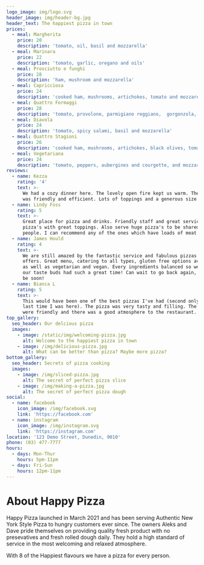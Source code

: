 ```yaml
---
logo_image: img/logo.svg
header_image: img/header-bg.jpg
header_text: The happiest pizza in town
prices:
  - meal: Margherita
    price: 20
    description: 'tomato, oil, basil and mozzarella'
  - meal: Marinara
    price: 22
    description: 'tomato, garlic, oregano and oils'
  - meal: Prosciutto e funghi
    price: 28
    description: 'ham, mushroom and mozzarella'
  - meal: Capricciosa
    price: 24
    description: 'cooked ham, mushrooms, artichokes, tomato and mozzarella'
  - meal: Quattro Formaggi
    price: 28
    description: 'tomato, provolone, parmigiano reggiano,  gorgonzola, and mozzarella'
  - meal: Diavola
    price: 24
    description: 'tomato, spicy salami, basil and mozzarella'
  - meal: Quattro Stagioni
    price: 26
    description: 'cooked ham, mushrooms, artichokes, black olives, tomato and mozzarella'
  - meal: Vegetariana
    price: 24
    description: 'tomato, peppers, aubergines and courgette, and mozzarella'
reviews:
  - name: Kezza
    rating: '4'
    text: >-
      We had a cozy dinner here. The lovely open fire kept us warm. The service
      was friendly and efficient. Lots of toppings and a generous size.
  - name: Lindy Foss
    rating: 5
    text: >-
      Great place for pizza and drinks. Friendly staff and great service. Big
      pizza's with great toppings. Also serve huge pizza's to be shared by a few
      people. I can recommend any of the ones which have loads of meat toppings.
  - name: James Hould
    rating: 4
    text: >-
      We are still amazed by the fantastic service and fabulous pizzas the place
      offers. Great menu, catering to all types, gluten free options available
      as well as vegetarian and vegan. Every ingredients balanced so well, and
      our taste buds had such a great time! Can wait to go back again, it will
      be soon!
  - name: Bianca L
    rating: 5
    text: >-
      This would have been one of the best pizzas I've had (second only to the
      last time I was here). The pizza was very tasty and filling. The staff
      were friendly and there was a good atmosphere to the restaurant.
top_gallery:
  seo_header: Our delcious pizza
  images:
    - image: /static/img/welcoming-pizza.jpg
      alt: Welcome to the happiest pizza in town
    - image: /img/delicious-pizza.jpg
      alt: What can be better than pizza? Maybe more pizza?
bottom_gallery:
  seo_header: Secrets of pizza cooking
  images:
    - image: /img/sliced-pizza.jpg
      alt: The secret of perfect pizza slice
    - image: /img/making-a-pizza.jpg
      alt: The secret of perfect pizza dough
social:
  - name: facebook
    icon_image: /img/facebook.svg
    link: 'https://facebook.com'
  - name: instagram
    icon_image: /img/instagram.svg
    link: 'https://instagram.com'
location: '123 Demo Street, Dunedin, 9010'
phone: (03) 477-7777
hours:
  - days: Mon-Thur
    hours: 5pm-11pm
  - days: Fri-Sun
    hours: 12pm-11pm
---
```


# About Happy Pizza

Happy Pizza launched in March 2021 and has been serving Authentic New York Style Pizza to hungry customers ever since. The owners Aleks and Dave pride themselves on providing quality fresh product with no presevatives and fresh rolled dough daily. They hold a high standard of service in the most welcoming and relaxed atmosphere.

With 8 of the Happiest flavours we have a pizza for every person.
